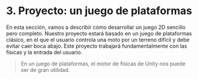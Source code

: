 
# 3. Proyecto: un juego de plataformas

En esta sección, vamos a describir cómo desarrollar un juego 2D sencillo
pero completo. Nuestro proyecto estará basado en un juego de plataformas
clásico, en el que el usuario controla una moto por un terreno difícil y
debe evitar caer boca abajo. Este proyecto trabajará fundamentalmente
con las físicas y la entrada del usuario.

> En un juego de plataformas, el motor de físicas de Unity nos puede ser
> de gran utilidad.
